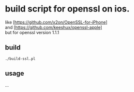 # build script for openssl on ios.
like [https://github.com/x2on/OpenSSL-for-iPhone] \
and [https://github.com/keeshux/openssl-apple] \
but for openssl version 1.1.1


## build
```
./build-ssl.pl
```

## usage
...
